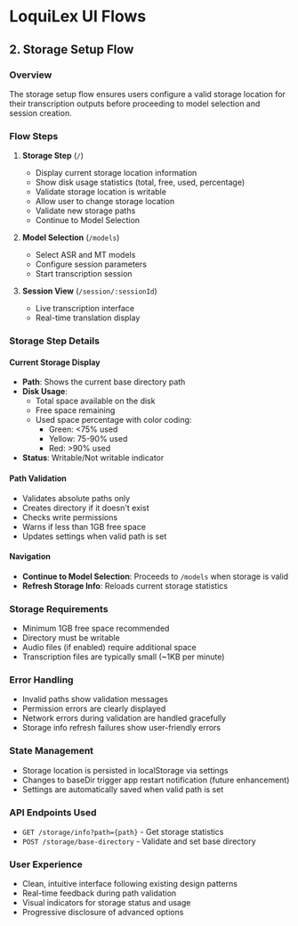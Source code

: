 # LoquiLex UI Flows

## 2. Storage Setup Flow

### Overview
The storage setup flow ensures users configure a valid storage location for their transcription outputs before proceeding to model selection and session creation.

### Flow Steps

1. **Storage Step** (`/`)
   - Display current storage location information
   - Show disk usage statistics (total, free, used, percentage)
   - Validate storage location is writable
   - Allow user to change storage location
   - Validate new storage paths
   - Continue to Model Selection

2. **Model Selection** (`/models`)
   - Select ASR and MT models
   - Configure session parameters
   - Start transcription session

3. **Session View** (`/session/:sessionId`)
   - Live transcription interface
   - Real-time translation display

### Storage Step Details

#### Current Storage Display
- **Path**: Shows the current base directory path
- **Disk Usage**: 
  - Total space available on the disk
  - Free space remaining
  - Used space percentage with color coding:
    - Green: <75% used
    - Yellow: 75-90% used
    - Red: >90% used
- **Status**: Writable/Not writable indicator

#### Path Validation
- Validates absolute paths only
- Creates directory if it doesn't exist
- Checks write permissions
- Warns if less than 1GB free space
- Updates settings when valid path is set

#### Navigation
- **Continue to Model Selection**: Proceeds to `/models` when storage is valid
- **Refresh Storage Info**: Reloads current storage statistics

### Storage Requirements
- Minimum 1GB free space recommended
- Directory must be writable
- Audio files (if enabled) require additional space
- Transcription files are typically small (~1KB per minute)

### Error Handling
- Invalid paths show validation messages
- Permission errors are clearly displayed
- Network errors during validation are handled gracefully
- Storage info refresh failures show user-friendly errors

### State Management
- Storage location is persisted in localStorage via settings
- Changes to baseDir trigger app restart notification (future enhancement)
- Settings are automatically saved when valid path is set

### API Endpoints Used
- `GET /storage/info?path={path}` - Get storage statistics
- `POST /storage/base-directory` - Validate and set base directory

### User Experience
- Clean, intuitive interface following existing design patterns
- Real-time feedback during path validation
- Visual indicators for storage status and usage
- Progressive disclosure of advanced options